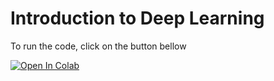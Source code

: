 # Introduction to Deep Learning
To run the code, click on the button bellow

<a target="_blank" href="https://colab.research.google.com/github/ssbhonsale/introdeeplearning/blob/main/WineQuality.ipynb">
  <img src="https://colab.research.google.com/assets/colab-badge.svg" alt="Open In Colab"/>
</a>
